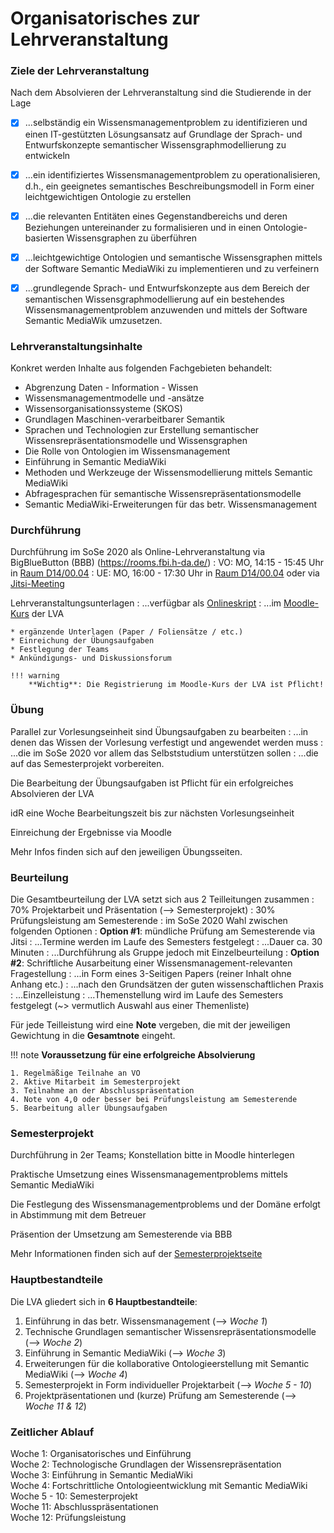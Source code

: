 # Organisatorisches zur Lehrveranstaltung


### Ziele der Lehrveranstaltung

Nach dem Absolvieren der Lehrveranstaltung sind die Studierende in der Lage

* [x] ...selbständig ein Wissensmanagementproblem zu identifizieren und einen IT-gestützten Lösungsansatz auf Grundlage der Sprach- und Entwurfskonzepte semantischer Wissensgraphmodellierung zu entwickeln
* [x] ...ein identifiziertes Wissensmanagementproblem zu operationalisieren, d.h., ein geeignetes semantisches Beschreibungsmodell in Form einer leichtgewichtigen Ontologie zu erstellen
* [x] ...die relevanten Entitäten eines Gegenstandbereichs und deren Beziehungen untereinander zu formalisieren und in einen Ontologie-basierten Wissensgraphen zu überführen
* [x] ...leichtgewichtige Ontologien und semantische Wissensgraphen mittels der Software Semantic MediaWiki zu implementieren und zu verfeinern
* [x] ...grundlegende Sprach- und Entwurfskonzepte aus dem Bereich der semantischen Wissensgraphmodellierung auf ein bestehendes Wissensmanagementproblem anzuwenden und mittels der Software Semantic MediaWik umzusetzen.


### Lehrveranstaltungsinhalte

Konkret werden Inhalte aus folgenden Fachgebieten behandelt:

* Abgrenzung Daten - Information - Wissen
* Wissensmanagementmodelle und -ansätze
* Wissensorganisationssysteme (SKOS)
* Grundlagen Maschinen-verarbeitbarer Semantik
* Sprachen und Technologien zur Erstellung semantischer Wissensrepräsentationsmodelle und Wissensgraphen
* Die Rolle von Ontologien im Wissensmanagement
* Einführung in Semantic MediaWiki
* Methoden und Werkzeuge der Wissensmodellierung mittels Semantic MediaWiki
* Abfragesprachen für semantische Wissensrepräsentationsmodelle
* Semantic MediaWiki-Erweiterungen für das betr. Wissensmanagement



### Durchführung

Durchführung im SoSe 2020 als Online-Lehrveranstaltung via BigBlueButton (BBB) (<https://rooms.fbi.h-da.de/>)
: VO: MO, 14:15 - 15:45 Uhr in [Raum D14/00.04](<https://rooms.fbi.h-da.de/D14/00.04>)
: UE: MO, 16:00 - 17:30 Uhr in [Raum D14/00.04](<https://rooms.fbi.h-da.de/D14/00.04>) oder via [Jitsi-Meeting](<https://meet.fbi.h-da.de/>)

Lehrveranstaltungsunterlagen
: ...verfügbar als [Onlineskript](...) 
: ...im [Moodle-Kurs](...) der LVA

    * ergänzende Unterlagen (Paper / Foliensätze / etc.)
    * Einreichung der Übungsaufgaben
    * Festlegung der Teams
    * Ankündigungs- und Diskussionsforum

    !!! warning
        **Wichtig**: Die Registrierung im Moodle-Kurs der LVA ist Pflicht!


### Übung

Parallel zur Vorlesungseinheit sind Übungsaufgaben zu bearbeiten 
: ...in denen das Wissen der Vorlesung verfestigt und angewendet werden muss
: ...die im SoSe 2020 vor allem das Selbststudium unterstützen sollen
: ...die auf das Semesterprojekt vorbereiten.


Die Bearbeitung der Übungsaufgaben ist Pflicht für ein erfolgreiches Absolvieren der LVA

idR eine Woche Bearbeitungszeit bis zur nächsten Vorlesungseinheit

Einreichung der Ergebnisse via Moodle

Mehr Infos finden sich auf den jeweiligen Übungsseiten.


### Beurteilung

Die Gesamtbeurteilung der LVA setzt sich aus 2 Teilleitungen zusammen
: 70% Projektarbeit und Präsentation (--> Semesterprojekt)
: 30% Prüfungsleistung am Semesterende 
    : im SoSe 2020 Wahl zwischen folgenden Optionen
        : **Option #1**: mündliche Prüfung am Semesterende via Jitsi
            : ...Termine werden im Laufe des Semesters festgelegt
            : ...Dauer ca. 30 Minuten
            : ...Durchführung als Gruppe jedoch mit Einzelbeurteilung
        : **Option #2**: Schriftliche Ausarbeitung einer Wissensmanagement-relevanten Fragestellung 
            : ...in Form eines 3-Seitigen Papers (reiner Inhalt ohne Anhang etc.)
            : ...nach den Grundsätzen der guten wissenschaftlichen Praxis
            : ...Einzelleistung
            : ...Themenstellung wird im Laufe des Semesters festgelegt (~> vermutlich Auswahl aus einer Themenliste)
            

Für jede Teilleistung wird eine **Note** vergeben, die mit der jeweiligen Gewichtung in die **Gesamtnote** eingeht.


!!! note
    **Voraussetzung für eine erfolgreiche Absolvierung**

    1. Regelmäßige Teilnahe an VO
    2. Aktive Mitarbeit im Semesterprojekt
    3. Teilnahme an der Abschlusspräsentation
    4. Note von 4,0 oder besser bei Prüfungsleistung am Semesterende
    5. Bearbeitung aller Übungsaufgaben






### Semesterprojekt

Durchführung in 2er Teams; Konstellation bitte in Moodle hinterlegen

Praktische Umsetzung eines Wissensmanagementproblems mittels Semantic MediaWiki

Die Festlegung des Wissensmanagementproblems und der Domäne erfolgt in Abstimmung mit dem Betreuer

Präsention der Umsetzung am Semesterende via BBB

Mehr Informationen finden sich auf der [Semesterprojektseite](...)



### Hauptbestandteile

Die LVA gliedert sich in **6 Hauptbestandteile**:

1. Einführung in das betr. Wissensmanagement (--> _Woche 1_)
2. Technische Grundlagen semantischer Wissensrepräsentationsmodelle (--> _Woche 2_)
3. Einführung in Semantic MediaWiki (--> _Woche 3_)
4. Erweiterungen für die kollaborative Ontologieerstellung mit Semantic MediaWiki (--> _Woche 4_)
5. Semesterprojekt in Form individueller Projektarbeit (--> _Woche 5 - 10_)
6. Projektpräsentationen und (kurze) Prüfung am Semesterende (--> _Woche 11 & 12_)


### Zeitlicher Ablauf

Woche 1: Organisatorisches und Einführung  
Woche 2: Technologische Grundlagen der Wissensrepräsentation  
Woche 3: Einführung in Semantic MediaWiki  
Woche 4: Fortschrittliche Ontologieentwicklung mit Semantic MediaWiki   
Woche 5 - 10: Semesterprojekt  
Woche 11: Abschlusspräsentationen  
Woche 12: Prüfungsleistung  